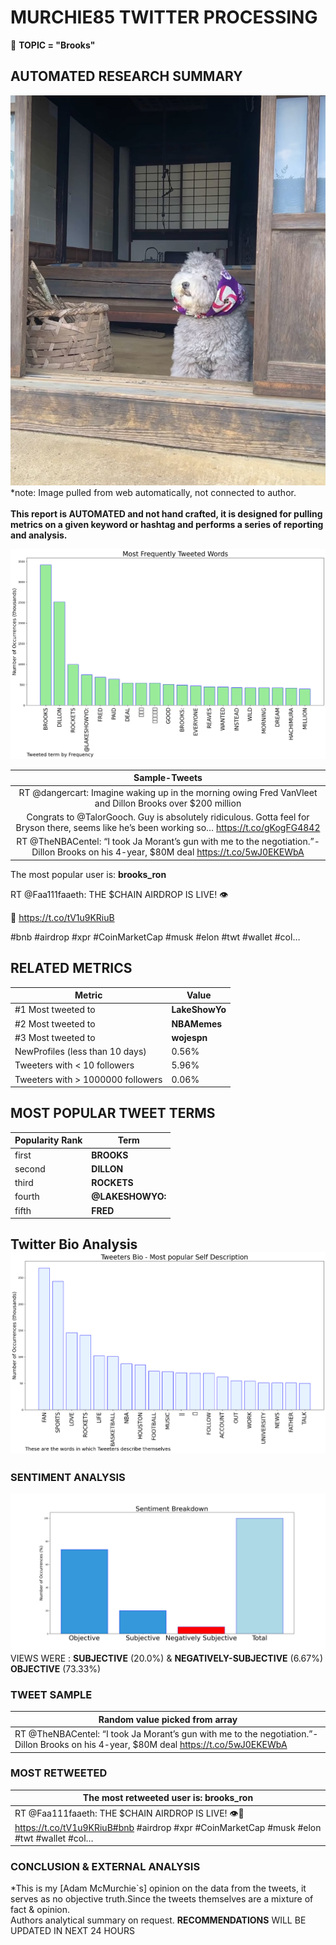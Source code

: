 # MURCHIE85 TWITTER PROCESSING 
&#x1F34E; **TOPIC = "Brooks"**

## AUTOMATED RESEARCH SUMMARY

![image](assets/2023-07-02hashtagImage.png)*note: Image pulled from web automatically, not connected to author.
<br></br>
<b> This report is AUTOMATED and not hand crafted, it is designed for pulling metrics on a given keyword or hashtag and performs a series of reporting and analysis.</b>



![image](assets/2023-07-02TWEETS.png)



|                **Sample-Tweets**        |
| :-------------: |
| RT @dangercart: Imagine waking up in the morning owing Fred VanVleet and Dillon Brooks over $200 million |
| Congrats to @TalorGooch. Guy is absolutely ridiculous. Gotta feel for Bryson there, seems like he’s been working so… https://t.co/gKogFG4842 |
| RT @TheNBACentel: “I took Ja Morant’s gun with me to the negotiation.”- Dillon Brooks on his 4-year, $80M deal https://t.co/5wJ0EKEWbA |

The most popular user is: **brooks_ron**
<div class="alert alert-block alert-danger"> RT @Faa111faaeth: THE $CHAIN AIRDROP IS LIVE! 👁

🔗 https://t.co/tV1u9KRiuB

#bnb #airdrop #xpr #CoinMarketCap #musk #elon #twt #wallet #col…</div>

## RELATED METRICS<br>
| Metric | Value |
| ------------- | ------------- |
| #1 Most tweeted to  | **LakeShowYo** |
| #2 Most tweeted to  | **NBAMemes** |
| #3 Most tweeted to  | **wojespn** |
| NewProfiles (less than 10 days) | 0.56%  |
| Tweeters with < 10 followers  | 5.96%|
| Tweeters with > 1000000 followers  | 0.06%  |



## MOST POPULAR TWEET TERMS 


| Popularity Rank  | Term |
| ------------- | ------------- |
| first  | **BROOKS**  |
| second  | **DILLON**  |
| third  | **ROCKETS** |
| fourth  | **@LAKESHOWYO:**  |
| fifth  | **FRED**  |


## Twitter Bio Analysis![image](assets/2023-07-02BIO.png)
### SENTIMENT ANALYSIS
![image](assets/2023-07-02sentiment.png)
VIEWS WERE : **SUBJECTIVE**  (20.0%) & **NEGATIVELY-SUBJECTIVE** (6.67%) **OBJECTIVE** (73.33%)

### TWEET SAMPLE 
| Random value picked from array |
| ------------- |
|RT @TheNBACentel: “I took Ja Morant’s gun with me to the negotiation.”- Dillon Brooks on his 4-year, $80M deal https://t.co/5wJ0EKEWbA |

### MOST RETWEETED 

| The most retweeted user is: **brooks_ron**  |
| ------------- |
| RT @Faa111faaeth: THE $CHAIN AIRDROP IS LIVE! 👁🔗 https://t.co/tV1u9KRiuB#bnb #airdrop #xpr #CoinMarketCap #musk #elon #twt #wallet #col… |

### CONCLUSION & EXTERNAL ANALYSIS

*This is my [Adam McMurchie`s] opinion on the data from the tweets, it serves as no objective truth.Since the tweets themselves are a mixture of fact & opinion.<br>
Authors analytical summary on request.
**RECOMMENDATIONS** WILL BE UPDATED IN NEXT  24 HOURS <br>